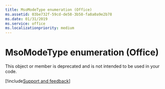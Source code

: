```yaml
---
title: MsoModeType enumeration (Office)
ms.assetid: 03be732f-59cd-de58-3b58-fa8a0a9e2b78
ms.date: 01/31/2019
ms.service: office
ms.localizationpriority: medium
---
```



# MsoModeType enumeration (Office)

This object or member is deprecated and is not intended to be used in your code.

[!include[Support and feedback](~/includes/feedback-boilerplate.md)]